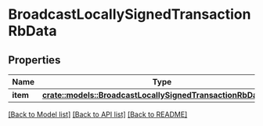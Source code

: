 # BroadcastLocallySignedTransactionRbData

## Properties

Name | Type | Description | Notes
------------ | ------------- | ------------- | -------------
**item** | [**crate::models::BroadcastLocallySignedTransactionRbDataItem**](BroadcastLocallySignedTransactionRB_data_item.md) |  | 

[[Back to Model list]](../README.md#documentation-for-models) [[Back to API list]](../README.md#documentation-for-api-endpoints) [[Back to README]](../README.md)


